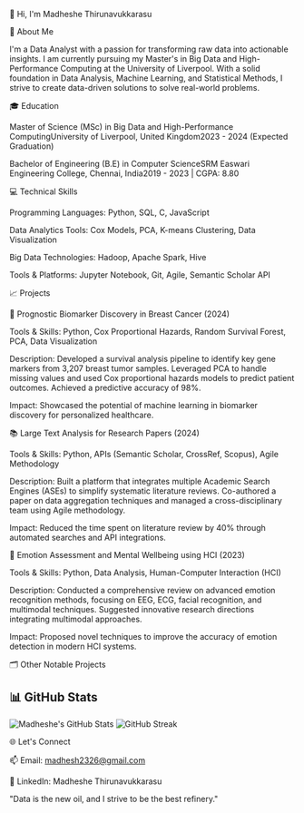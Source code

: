 
👋 Hi, I'm Madheshe Thirunavukkarasu

🚀 About Me

I'm a Data Analyst with a passion for transforming raw data into actionable insights. I am currently pursuing my Master's in Big Data and High-Performance Computing at the University of Liverpool. With a solid foundation in Data Analysis, Machine Learning, and Statistical Methods, I strive to create data-driven solutions to solve real-world problems.

🎓 Education

Master of Science (MSc) in Big Data and High-Performance ComputingUniversity of Liverpool, United Kingdom2023 - 2024 (Expected Graduation)

Bachelor of Engineering (B.E) in Computer ScienceSRM Easwari Engineering College, Chennai, India2019 - 2023 | CGPA: 8.80

💻 Technical Skills

Programming Languages: Python, SQL, C, JavaScript

Data Analytics Tools: Cox Models, PCA, K-means Clustering, Data Visualization

Big Data Technologies: Hadoop, Apache Spark, Hive

Tools & Platforms: Jupyter Notebook, Git, Agile, Semantic Scholar API

📈 Projects

🔬 Prognostic Biomarker Discovery in Breast Cancer (2024)

Tools & Skills: Python, Cox Proportional Hazards, Random Survival Forest, PCA, Data Visualization

Description: Developed a survival analysis pipeline to identify key gene markers from 3,207 breast tumor samples. Leveraged PCA to handle missing values and used Cox proportional hazards models to predict patient outcomes. Achieved a predictive accuracy of 98%.

Impact: Showcased the potential of machine learning in biomarker discovery for personalized healthcare.

📚 Large Text Analysis for Research Papers (2024)

Tools & Skills: Python, APIs (Semantic Scholar, CrossRef, Scopus), Agile Methodology

Description: Built a platform that integrates multiple Academic Search Engines (ASEs) to simplify systematic literature reviews. Co-authored a paper on data aggregation techniques and managed a cross-disciplinary team using Agile methodology.

Impact: Reduced the time spent on literature review by 40% through automated searches and API integrations.

🧠 Emotion Assessment and Mental Wellbeing using HCI (2023)

Tools & Skills: Python, Data Analysis, Human-Computer Interaction (HCI)

Description: Conducted a comprehensive review on advanced emotion recognition methods, focusing on EEG, ECG, facial recognition, and multimodal techniques. Suggested innovative research directions integrating multimodal approaches.

Impact: Proposed novel techniques to improve the accuracy of emotion detection in modern HCI systems.

🗂️ Other Notable Projects


## 📊 GitHub Stats
![Madheshe's GitHub Stats](https://github-readme-stats.vercel.app/api?username=madhesh23&show_icons=true&theme=radical)
![GitHub Streak](https://github-readme-streak-stats.herokuapp.com/?user=madhesh23&theme=radical)


🌐 Let's Connect

📫 Email: madhesh2326@gmail.com

🔗 LinkedIn: Madheshe Thirunavukkarasu

"Data is the new oil, and I strive to be the best refinery."

